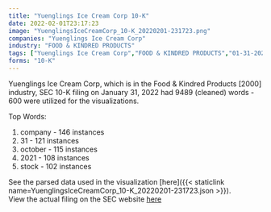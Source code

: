 ```yaml
---
title: "Yuenglings Ice Cream Corp 10-K"
date: 2022-02-01T23:17:23
image: "YuenglingsIceCreamCorp_10-K_20220201-231723.png"
companies: "Yuenglings Ice Cream Corp"
industry: "FOOD & KINDRED PRODUCTS"
tags: ["Yuenglings Ice Cream Corp","FOOD & KINDRED PRODUCTS","01-31-2022","10-K"]
forms: "10-K"
---
```

Yuenglings Ice Cream Corp, which is in the Food & Kindred Products [2000] industry, SEC 10-K filing on January 31, 2022 had 9489 (cleaned) words - 600 were utilized for the visualizations.

Top Words:
1. company - 146 instances
2. 31 - 121 instances
3. october - 115 instances
4. 2021 - 108 instances
5. stock - 102 instances


See the parsed data used in the visualization [here]({{< staticlink name=YuenglingsIceCreamCorp_10-K_20220201-231723.json >}}).  
View the actual filing on the SEC website [here](https://www.sec.gov/Archives/edgar/data/1624517/0001683168-22-000568.txt)